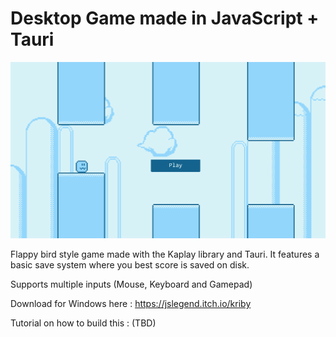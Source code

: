 # Desktop Game made in JavaScript + Tauri

![game screenshot](./game.png)

Flappy bird style game made with the Kaplay library and Tauri. It features a basic save system where you best score is saved on disk.

Supports multiple inputs (Mouse, Keyboard and Gamepad)

Download for Windows here : https://jslegend.itch.io/kriby

Tutorial on how to build this : (TBD)
